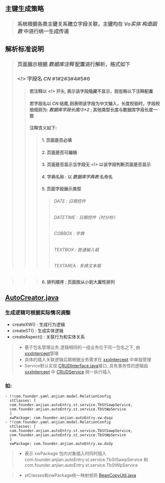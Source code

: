## 主键生成策略
> ### 系统根据各表主键关系建立字段关联，主键均在 *Vo实体 构造函数* 中进行统一生成传递

## 解析标准说明
> ### 页面展示根据 *数据库注释* 配置进行解析，格式如下
> ### \<\!\> 字段名 *CN* #1#2#3#4#5#6
> > #### 若注释以 *\<\!\>* 开头, 表示该字段隐藏不显示，则忽略以下注释配置
> > #### 若字段名以 *CN* 结尾,则表明该字段为中文输入，长度校验时，字段校验规则为: *数据库字段长度/3\*2* ; 其他类型长度与数据库字段长度一致
> > #### 注释含义如下:
> > > #### 1. 页面是否必填
> > > #### 2. 页面是否可编辑
> > > #### 3. 页面是否显示当字段无 *<!>* 以该字段判断页面是否显示
> > > #### 4. 字典名称 : 以 *数据库字典表* 名命名
> > > #### 5. 页面字段展示类型
> > > > ###### DATE : 日期控件
> > > > ###### DATETIME : 日期控件（时分秒）
> > > > ###### COBBOX : 字典
> > > > ###### TEXTBOX : 普通输入框
> > > > ###### TEXTAREA : 多换文本框

> > > #### 6. 排列顺序 : 页面按从小到大属性排列 

## [AutoCreator.java](src/main/java/com/founder/main/AutoCreator.java)

### 生成逻辑可根据实际情况调整

* createXW() : 生成行为逻辑
* createST() : 生成实体逻辑
* createAspect() : 关联行为和实体关系

> * 基于包名管理业务.逻辑相同的一组业务位于同一包名之下, 由[xxxIntercept](src/main/resources/ftl/aspect.ftl)管理
> * 具体的插入关联逻辑后期根据业务需求在 [xxxIntercept](src/main/resources/ftl/aspect.ftl) 中单独管理
> * Service默认实现 [CRUDInterface.java](src/main/resources/ftl/service/CRUDInterface.java)接口, 具有事务性的逻辑由 [xxxIntercept](src/main/resources/ftl/aspect.ftl) 中 [CRUDService](src/main/resources/ftl/base/service/CRUDService.java) 统一执行插入

### 如:

```
- !!com.founder.yaml.anjian.model.RelationConfig
  stClasses: [
  com.founder.anjian.autoEntry.st.service.TbStSawpService,
  com.founder.anjian.autoEntry.st.service.TbStWpService
  ]
  xwPackage: com.founder.anjian.autoEntry.xw.dsqz
- !!com.founder.yaml.anjian.model.RelationConfig
  stClasses: [
  com.founder.anjian.autoEntry.st.service.TbStSawpService,
  com.founder.anjian.autoEntry.st.service.TbStWpService
  ]
  xwPackage: com.founder.anjian.autoEntry.xw.dsdy
```

> * 表示 xwPackage 包内对象插入时同时插入 com.founder.anjian.autoEntry.st.service.TbStSawpService 和 com.founder.anjian.autoEntry.st.service.TbStWpService

> * stClasses和xwPackage统一映射规则 [BeanCopyUtil.java](src/main/resources/ftl/base/BeanCopyUtil.java)



